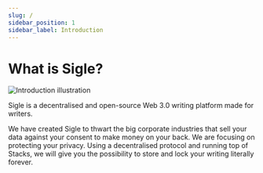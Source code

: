 ```yaml
---
slug: /
sidebar_position: 1
sidebar_label: Introduction
---
```


# What is Sigle?

![Introduction illustration](/img/illustrations/login.png)

Sigle is a decentralised and open-source Web 3.0 writing platform made for writers.

We have created Sigle to thwart the big corporate industries that sell your data against your consent to make money on your back.
We are focusing on protecting your privacy. Using a decentralised protocol and running top of Stacks, we will give you the possibility to store and lock your writing literally forever.
